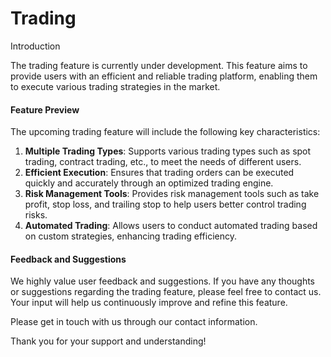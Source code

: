 # Trading

Introduction

The trading feature is currently under development. This feature aims to provide users with an efficient and reliable trading platform, enabling them to execute various trading strategies in the market.

#### Feature Preview

The upcoming trading feature will include the following key characteristics:

1. **Multiple Trading Types**: Supports various trading types such as spot trading, contract trading, etc., to meet the needs of different users.
2. **Efficient Execution**: Ensures that trading orders can be executed quickly and accurately through an optimized trading engine.
3. **Risk Management Tools**: Provides risk management tools such as take profit, stop loss, and trailing stop to help users better control trading risks.
4. **Automated Trading**: Allows users to conduct automated trading based on custom strategies, enhancing trading efficiency.

#### Feedback and Suggestions

We highly value user feedback and suggestions. If you have any thoughts or suggestions regarding the trading feature, please feel free to contact us. Your input will help us continuously improve and refine this feature.

Please get in touch with us through our contact information.

Thank you for your support and understanding!
